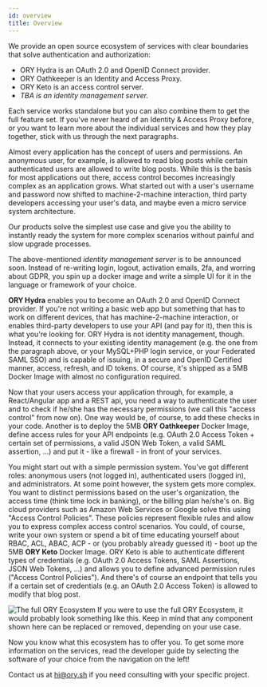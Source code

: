 ```yaml
---
id: overview
title: Overview
---
```


We provide an open source ecosystem of services with clear boundaries that solve
authentication and authorization:

- ORY Hydra is an OAuth 2.0 and OpenID Connect provider.
- ORY Oathkeeper is an Identity and Access Proxy.
- ORY Keto is an access control server.
- _TBA is an identity management server._

Each service works standalone but you can also combine them to get the full
feature set. If you've never heard of an Identity & Access Proxy before, or you
want to learn more about the individual services and how they play together,
stick with us through the next paragraphs.

Almost every application has the concept of users and permissions. An anonymous
user, for example, is allowed to read blog posts while certain authenticated
users are allowed to write blog posts. While this is the basis for most
applications out there, access control becomes increasingly complex as an
application grows. What started out with a user's username and password now
shifted to machine-2-machine interaction, third party developers accessing your
user's data, and maybe even a micro service system architecture.

Our products solve the simplest use case and give you the ability to instantly
ready the system for more complex scenarios without painful and slow upgrade
processes.

The above-mentioned _identity management server_ is to be announced soon. Instead of re-writing login, logout, activation emails, 2fa, and
worring about GDPR, you spin up a docker image and write a simple UI for it in
the language or framework of your choice.

**ORY Hydra** enables you to become an OAuth 2.0 and OpenID Connect provider. If
you're not writing a basic web app but something that has to work on different
devices, that has machine-2-machine interaction, or enables third-party
developers to use your API (and pay for it), then this is what you're looking
for. ORY Hydra is not identity management, though. Instead, it connects to your
existing identity management (e.g. the one from the paragraph above, or your
MySQL+PHP login service, or your Federated SAML SSO) and is capable of issuing,
in a secure and OpenID Certified manner, access, refresh, and ID tokens. Of
course, it's shipped as a 5MB Docker Image with almost no configuration
required.

Now that your users access your application through, for example, a
React/Angular app and a REST api, you need a way to authenticate the user and to
check if he/she has the necessary permissions (we call this "access control"
from now on). One way would be, of course, to add these checks in your code.
Another is to deploy the 5MB **ORY Oathkeeper** Docker Image, define access
rules for your API endpoints (e.g. OAuth 2.0 Access Token + certain set of
permissions, a valid JSON Web Token, a valid SAML assertion, ...) and put it -
like a firewall - in front of your services.

You might start out with a simple permission system. You've got different roles:
anonymous users (not logged in), authenticated users (logged in), and
administrators. At some point however, the system gets more complex. You want to
distinct permissions based on the user's organization, the access time (think
time lock in banking), or the billing plan he/she's on. Big cloud providers such
as Amazon Web Services or Google solve this using "Access Control Policies".
These policies represent flexible rules and allow you to express complex access
control scenarios. You could, of course, write your own system or spend a bit of
time educating yourself about RBAC, ACL, ABAC, ACP - or (you probably already
guessed it) - boot up the 5MB **ORY Keto** Docker Image. ORY Keto is able to
authenticate different types of credentials (e.g. OAuth 2.0 Access Tokens, SAML
Assertions, JSON Web Tokens, ...) and allows you to define advanced permission
rules ("Access Control Policies"). And there's of course an endpoint that tells
you if a certain set of credentials (e.g. an OAuth 2.0 Access Token) is allowed
to modify that blog post.

![The full ORY Ecosystem](/images/docs/ecosystem/ory-ecosystem.png) If you were
to use the full ORY Ecosystem, it would probably look something like this. Keep
in mind that any component shown here can be replaced or removed, depending on
your use case.

Now you know what this ecosystem has to offer you. To get some more information
on the services, read the developer guide by selecting the software of your
choice from the navigation on the left!

Contact us at [hi@ory.sh](mailto:hi@ory.sh) if you need consulting with your
specific project.
